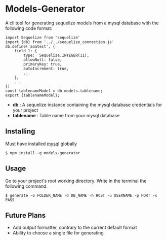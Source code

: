 # Models-Generator
A cli tool for generating sequelize models from a mysql database with the following code format:
```
import Sequelize from 'sequelize'
import {db} from '../../sequelize_connection.js'
db.define('aaatest', {
    field_1: {
        type:  Sequelize.INTEGER(11),
        allowNull: false,
        primaryKey: true,
        autoIncrement: true,
        ...
    },
    ...
})
const tablenameModel = db.models.tablename;
export {tablenameModel};
```
- **db** : A sequelize instance containing the  mysql database credentials for your project
- **tablename** : Table name from your mysql database

## Installing
Must have installed [mysql](https://www.npmjs.com/package/mysql) globally

```
$ npm install -g models-generator
```

## Usage
Go to your project's root working directory.
Write in the terminal the following command.

```
$ generate -o FOLDER_NAME -d DB_NAME -h HOST -u USERNAME -p PORT -x PASS
```

## Future Plans
- Add output formatter, contrary to the current default format
- Ability to choose a single file for generating
